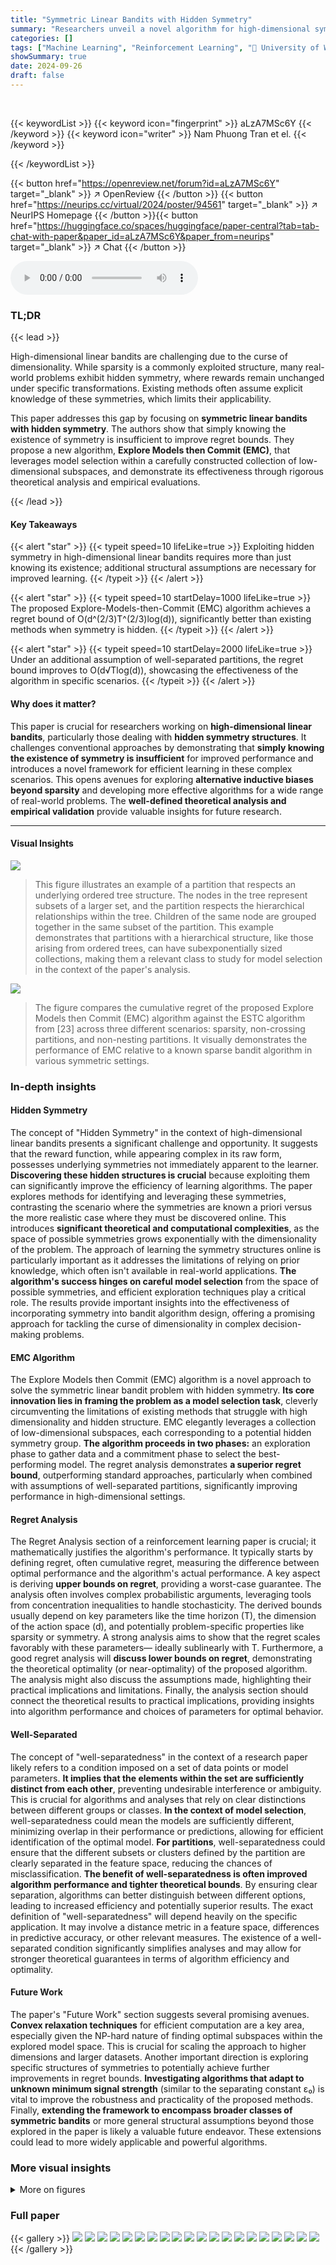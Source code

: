 ```yaml
---
title: "Symmetric Linear Bandits with Hidden Symmetry"
summary: "Researchers unveil a novel algorithm for high-dimensional symmetric linear bandits, achieving a regret bound of O(d^(2/3)T^(2/3)log(d)), surpassing limitations of existing approaches that assume expli..."
categories: []
tags: ["Machine Learning", "Reinforcement Learning", "🏢 University of Warwick",]
showSummary: true
date: 2024-09-26
draft: false
---
```


<br>

{{< keywordList >}}
{{< keyword icon="fingerprint" >}} aLzA7MSc6Y {{< /keyword >}}
{{< keyword icon="writer" >}} Nam Phuong Tran et el. {{< /keyword >}}
 
{{< /keywordList >}}

{{< button href="https://openreview.net/forum?id=aLzA7MSc6Y" target="_blank" >}}
↗ OpenReview
{{< /button >}}
{{< button href="https://neurips.cc/virtual/2024/poster/94561" target="_blank" >}}
↗ NeurIPS Homepage
{{< /button >}}{{< button href="https://huggingface.co/spaces/huggingface/paper-central?tab=tab-chat-with-paper&paper_id=aLzA7MSc6Y&paper_from=neurips" target="_blank" >}}
↗ Chat
{{< /button >}}



<audio controls>
    <source src="https://ai-paper-reviewer.com/aLzA7MSc6Y/podcast.wav" type="audio/wav">
    Your browser does not support the audio element.
</audio>


### TL;DR


{{< lead >}}

High-dimensional linear bandits are challenging due to the curse of dimensionality.  While sparsity is a commonly exploited structure, many real-world problems exhibit hidden symmetry, where rewards remain unchanged under specific transformations.  Existing methods often assume explicit knowledge of these symmetries, which limits their applicability.

This paper addresses this gap by focusing on **symmetric linear bandits with hidden symmetry**.  The authors show that simply knowing the existence of symmetry is insufficient to improve regret bounds. They propose a new algorithm, **Explore Models then Commit (EMC)**, that leverages model selection within a carefully constructed collection of low-dimensional subspaces, and demonstrate its effectiveness through rigorous theoretical analysis and empirical evaluations.

{{< /lead >}}


#### Key Takeaways

{{< alert "star" >}}
{{< typeit speed=10 lifeLike=true >}} Exploiting hidden symmetry in high-dimensional linear bandits requires more than just knowing its existence; additional structural assumptions are necessary for improved learning. {{< /typeit >}}
{{< /alert >}}

{{< alert "star" >}}
{{< typeit speed=10 startDelay=1000 lifeLike=true >}} The proposed Explore-Models-then-Commit (EMC) algorithm achieves a regret bound of O(d^(2/3)T^(2/3)log(d)), significantly better than existing methods when symmetry is hidden. {{< /typeit >}}
{{< /alert >}}

{{< alert "star" >}}
{{< typeit speed=10 startDelay=2000 lifeLike=true >}} Under an additional assumption of well-separated partitions, the regret bound improves to O(d√Tlog(d)), showcasing the effectiveness of the algorithm in specific scenarios. {{< /typeit >}}
{{< /alert >}}

#### Why does it matter?
This paper is crucial for researchers working on **high-dimensional linear bandits**, particularly those dealing with **hidden symmetry structures**. It challenges conventional approaches by demonstrating that **simply knowing the existence of symmetry is insufficient** for improved performance and introduces a novel framework for efficient learning in these complex scenarios. This opens avenues for exploring **alternative inductive biases beyond sparsity** and developing more effective algorithms for a wide range of real-world problems.  The **well-defined theoretical analysis and empirical validation** provide valuable insights for future research.

------
#### Visual Insights



![](https://ai-paper-reviewer.com/aLzA7MSc6Y/figures_6_1.jpg)

> This figure illustrates an example of a partition that respects an underlying ordered tree structure.  The nodes in the tree represent subsets of a larger set, and the partition respects the hierarchical relationships within the tree.  Children of the same node are grouped together in the same subset of the partition.  This example demonstrates that partitions with a hierarchical structure, like those arising from ordered trees, can have subexponentially sized collections, making them a relevant class to study for model selection in the context of the paper's analysis.





![](https://ai-paper-reviewer.com/aLzA7MSc6Y/tables_5_1.jpg)

> The figure compares the cumulative regret of the proposed Explore Models then Commit (EMC) algorithm against the ESTC algorithm from [23] across three different scenarios: sparsity, non-crossing partitions, and non-nesting partitions.  It visually demonstrates the performance of EMC relative to a known sparse bandit algorithm in various symmetric settings.





### In-depth insights


#### Hidden Symmetry
The concept of "Hidden Symmetry" in the context of high-dimensional linear bandits presents a significant challenge and opportunity.  It suggests that the reward function, while appearing complex in its raw form, possesses underlying symmetries not immediately apparent to the learner. **Discovering these hidden structures is crucial** because exploiting them can significantly improve the efficiency of learning algorithms. The paper explores methods for identifying and leveraging these symmetries, contrasting the scenario where the symmetries are known a priori versus the more realistic case where they must be discovered online.  This introduces **significant theoretical and computational complexities**, as the space of possible symmetries grows exponentially with the dimensionality of the problem.  The approach of learning the symmetry structures online is particularly important as it addresses the limitations of relying on prior knowledge, which often isn't available in real-world applications.  **The algorithm's success hinges on careful model selection** from the space of possible symmetries, and efficient exploration techniques play a critical role. The results provide important insights into the effectiveness of incorporating symmetry into bandit algorithm design, offering a promising approach for tackling the curse of dimensionality in complex decision-making problems.

#### EMC Algorithm
The Explore Models then Commit (EMC) algorithm is a novel approach to solve the symmetric linear bandit problem with hidden symmetry.  **Its core innovation lies in framing the problem as a model selection task**, cleverly circumventing the limitations of existing methods that struggle with high dimensionality and hidden structure.  EMC elegantly leverages a collection of low-dimensional subspaces, each corresponding to a potential hidden symmetry group. **The algorithm proceeds in two phases:** an exploration phase to gather data and a commitment phase to select the best-performing model. The regret analysis demonstrates **a superior regret bound**, outperforming standard approaches, particularly when combined with assumptions of well-separated partitions, significantly improving performance in high-dimensional settings.

#### Regret Analysis
The Regret Analysis section of a reinforcement learning paper is crucial; it mathematically justifies the algorithm's performance.  It typically starts by defining regret, often cumulative regret, measuring the difference between optimal performance and the algorithm's actual performance. A key aspect is deriving **upper bounds on regret**, providing a worst-case guarantee.  The analysis often involves complex probabilistic arguments, leveraging tools from concentration inequalities to handle stochasticity. The derived bounds usually depend on key parameters like the time horizon (T), the dimension of the action space (d), and potentially problem-specific properties like sparsity or symmetry.  A strong analysis aims to show that the regret scales favorably with these parameters— ideally sublinearly with T.  Furthermore, a good regret analysis will **discuss lower bounds on regret**, demonstrating the theoretical optimality (or near-optimality) of the proposed algorithm. The analysis might also discuss the assumptions made, highlighting their practical implications and limitations.  Finally, the analysis section should connect the theoretical results to practical implications, providing insights into algorithm performance and choices of parameters for optimal behavior.

#### Well-Separated
The concept of "well-separatedness" in the context of a research paper likely refers to a condition imposed on a set of data points or model parameters.  **It implies that the elements within the set are sufficiently distinct from each other**, preventing undesirable interference or ambiguity.  This is crucial for algorithms and analyses that rely on clear distinctions between different groups or classes.  **In the context of model selection**, well-separatedness could mean the models are sufficiently different, minimizing overlap in their performance or predictions, allowing for efficient identification of the optimal model.  **For partitions**, well-separatedness could ensure that the different subsets or clusters defined by the partition are clearly separated in the feature space, reducing the chances of misclassification.  **The benefit of well-separatedness is often improved algorithm performance and tighter theoretical bounds**. By ensuring clear separation, algorithms can better distinguish between different options, leading to increased efficiency and potentially superior results.  The exact definition of "well-separatedness" will depend heavily on the specific application. It may involve a distance metric in a feature space, differences in predictive accuracy, or other relevant measures.   The existence of a well-separated condition significantly simplifies analyses and may allow for stronger theoretical guarantees in terms of algorithm efficiency and optimality.

#### Future Work
The paper's "Future Work" section suggests several promising avenues.  **Convex relaxation techniques** for efficient computation are a key area, especially given the NP-hard nature of finding optimal subspaces within the explored model space.  This is crucial for scaling the approach to higher dimensions and larger datasets.  Another important direction is exploring specific structures of symmetries to potentially achieve further improvements in regret bounds.  **Investigating algorithms that adapt to unknown minimum signal strength** (similar to the separating constant ɛ₀) is vital to improve the robustness and practicality of the proposed methods.  Finally, **extending the framework to encompass broader classes of symmetric bandits** or more general structural assumptions beyond those explored in the paper is likely a valuable future endeavor.  These extensions could lead to more widely applicable and powerful algorithms.


### More visual insights

<details>
<summary>More on figures
</summary>


![](https://ai-paper-reviewer.com/aLzA7MSc6Y/figures_9_1.jpg)

> This figure compares the cumulative regret of the proposed Explore Models then Commit (EMC) algorithm (Algorithm 1) with the ESTC algorithm from [23] across three different scenarios: sparsity, non-crossing partitions, and non-nesting partitions.  The x-axis represents the number of rounds (T), and the y-axis shows the cumulative regret.  The shaded areas represent confidence intervals.  The results demonstrate that EMC performs competitively with ESTC in the sparsity setting but significantly outperforms ESTC in the non-crossing and non-nesting partition scenarios.


![](https://ai-paper-reviewer.com/aLzA7MSc6Y/figures_25_1.jpg)

> This figure compares the performance of the proposed Explore Models then Commit (EMC) algorithm against the existing ESTC-Lasso algorithm from the literature.  The comparison is conducted across three different scenarios: sparsity, non-crossing partitions, and non-nesting partitions.  Each scenario represents a different type of structure in the problem, and the figure shows how the cumulative regret of each algorithm varies with the number of rounds (T) in each scenario.  The shaded area around each line represents the standard deviation of the results across multiple simulations.


![](https://ai-paper-reviewer.com/aLzA7MSc6Y/figures_26_1.jpg)

> The figure shows the comparison of cumulative regret between the proposed EMC algorithm and the ESTC algorithm from Hao et al. [23] across three different settings: sparsity, non-crossing partitions, and non-nesting partitions. The dimension d is set to 40, and the dimension of the low-dimensional subspace do is set to 4. The x-axis represents the number of rounds (T), and the y-axis represents the cumulative regret.  The shaded area represents the standard deviation across multiple runs. The results suggest that EMC performs competitively with ESTC in the sparsity setting but outperforms ESTC significantly in the non-crossing and non-nesting partition settings.


</details>






### Full paper

{{< gallery >}}
<img src="https://ai-paper-reviewer.com/aLzA7MSc6Y/1.png" class="grid-w50 md:grid-w33 xl:grid-w25" />
<img src="https://ai-paper-reviewer.com/aLzA7MSc6Y/2.png" class="grid-w50 md:grid-w33 xl:grid-w25" />
<img src="https://ai-paper-reviewer.com/aLzA7MSc6Y/3.png" class="grid-w50 md:grid-w33 xl:grid-w25" />
<img src="https://ai-paper-reviewer.com/aLzA7MSc6Y/4.png" class="grid-w50 md:grid-w33 xl:grid-w25" />
<img src="https://ai-paper-reviewer.com/aLzA7MSc6Y/5.png" class="grid-w50 md:grid-w33 xl:grid-w25" />
<img src="https://ai-paper-reviewer.com/aLzA7MSc6Y/6.png" class="grid-w50 md:grid-w33 xl:grid-w25" />
<img src="https://ai-paper-reviewer.com/aLzA7MSc6Y/7.png" class="grid-w50 md:grid-w33 xl:grid-w25" />
<img src="https://ai-paper-reviewer.com/aLzA7MSc6Y/8.png" class="grid-w50 md:grid-w33 xl:grid-w25" />
<img src="https://ai-paper-reviewer.com/aLzA7MSc6Y/9.png" class="grid-w50 md:grid-w33 xl:grid-w25" />
<img src="https://ai-paper-reviewer.com/aLzA7MSc6Y/10.png" class="grid-w50 md:grid-w33 xl:grid-w25" />
<img src="https://ai-paper-reviewer.com/aLzA7MSc6Y/11.png" class="grid-w50 md:grid-w33 xl:grid-w25" />
<img src="https://ai-paper-reviewer.com/aLzA7MSc6Y/12.png" class="grid-w50 md:grid-w33 xl:grid-w25" />
<img src="https://ai-paper-reviewer.com/aLzA7MSc6Y/13.png" class="grid-w50 md:grid-w33 xl:grid-w25" />
<img src="https://ai-paper-reviewer.com/aLzA7MSc6Y/14.png" class="grid-w50 md:grid-w33 xl:grid-w25" />
<img src="https://ai-paper-reviewer.com/aLzA7MSc6Y/15.png" class="grid-w50 md:grid-w33 xl:grid-w25" />
<img src="https://ai-paper-reviewer.com/aLzA7MSc6Y/16.png" class="grid-w50 md:grid-w33 xl:grid-w25" />
<img src="https://ai-paper-reviewer.com/aLzA7MSc6Y/17.png" class="grid-w50 md:grid-w33 xl:grid-w25" />
<img src="https://ai-paper-reviewer.com/aLzA7MSc6Y/18.png" class="grid-w50 md:grid-w33 xl:grid-w25" />
<img src="https://ai-paper-reviewer.com/aLzA7MSc6Y/19.png" class="grid-w50 md:grid-w33 xl:grid-w25" />
<img src="https://ai-paper-reviewer.com/aLzA7MSc6Y/20.png" class="grid-w50 md:grid-w33 xl:grid-w25" />
{{< /gallery >}}